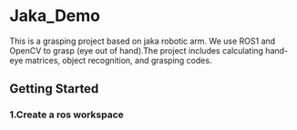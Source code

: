 # Jaka_Demo
This is a grasping project based on jaka robotic arm. We use ROS1 and OpenCV to grasp (eye out of hand).The project includes calculating hand-eye matrices, object recognition, and grasping codes.
## Getting Started
### 1.Create a ros workspace

